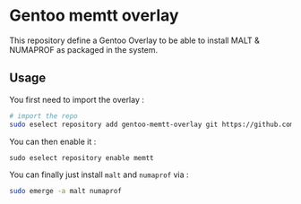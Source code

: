 Gentoo memtt overlay
====================

This repository define a Gentoo Overlay to be able to install MALT & NUMAPROF
as packaged in the system.

Usage
-----

You first need to import the overlay :

```sh
# import the repo
sudo eselect repository add gentoo-memtt-overlay git https://github.com/memtt/gentoo-memtt-overlay.git
```

You can then enable it :

```
sudo eselect repository enable memtt
```

You can finally just install `malt` and `numaprof` via :

```sh
sudo emerge -a malt numaprof
```

